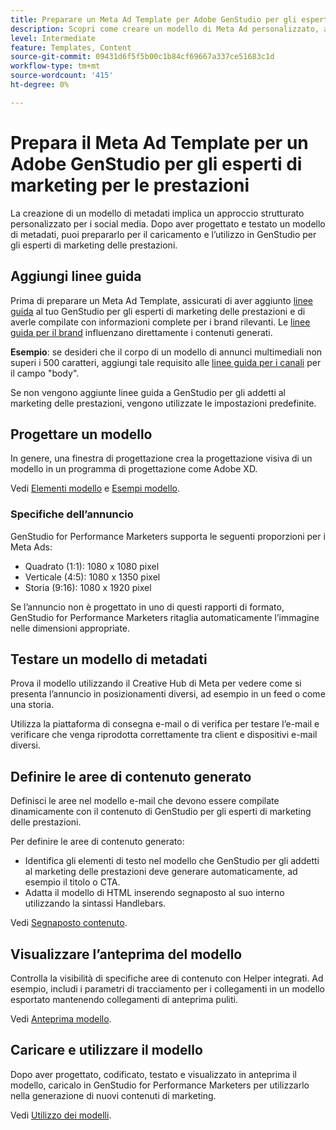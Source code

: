 ```yaml
---
title: Preparare un Meta Ad Template per Adobe GenStudio per gli esperti di marketing delle prestazioni
description: Scopri come creare un modello di Meta Ad personalizzato, ad Adobe GenStudio per gli esperti di marketing delle prestazioni.
level: Intermediate
feature: Templates, Content
source-git-commit: 09431d6f5f5b00c1b84cf69667a337ce51683c1d
workflow-type: tm+mt
source-wordcount: '415'
ht-degree: 0%

---
```



# Prepara il Meta Ad Template per un Adobe GenStudio per gli esperti di marketing per le prestazioni

La creazione di un modello di metadati implica un approccio strutturato personalizzato per i social media. Dopo aver progettato e testato un modello di metadati, puoi prepararlo per il caricamento e l’utilizzo in GenStudio per gli esperti di marketing delle prestazioni.

## Aggiungi linee guida

Prima di preparare un Meta Ad Template, assicurati di aver aggiunto [linee guida](/help/user-guide/guidelines/overview.md) al tuo GenStudio per gli esperti di marketing delle prestazioni e di averle compilate con informazioni complete per i brand rilevanti. Le [linee guida per il brand](/help/user-guide/guidelines/brands.md) influenzano direttamente i contenuti generati.

**Esempio**: se desideri che il corpo di un modello di annunci multimediali non superi i 500 caratteri, aggiungi tale requisito alle [linee guida per i canali](/help/user-guide/guidelines/brands.md#channel-guidelines) per il campo &quot;body&quot;.

Se non vengono aggiunte linee guida a GenStudio per gli addetti al marketing delle prestazioni, vengono utilizzate le impostazioni predefinite.

## Progettare un modello

In genere, una finestra di progettazione crea la progettazione visiva di un modello in un programma di progettazione come Adobe XD.

Vedi [Elementi modello](use-templates.md#template-elements) e [Esempi modello](/help/user-guide/content/customize-template.md#template-examples).

### Specifiche dell’annuncio

GenStudio for Performance Marketers supporta le seguenti proporzioni per i Meta Ads:

* Quadrato (1:1): 1080 x 1080 pixel
* Verticale (4:5): 1080 x 1350 pixel
* Storia (9:16): 1080 x 1920 pixel

Se l’annuncio non è progettato in uno di questi rapporti di formato, GenStudio for Performance Marketers ritaglia automaticamente l’immagine nelle dimensioni appropriate.

## Testare un modello di metadati

Prova il modello utilizzando il Creative Hub di Meta per vedere come si presenta l’annuncio in posizionamenti diversi, ad esempio in un feed o come una storia.

Utilizza la piattaforma di consegna e-mail o di verifica per testare l’e-mail e verificare che venga riprodotta correttamente tra client e dispositivi e-mail diversi.

## Definire le aree di contenuto generato

Definisci le aree nel modello e-mail che devono essere compilate dinamicamente con il contenuto di GenStudio per gli esperti di marketing delle prestazioni.

Per definire le aree di contenuto generato:

* Identifica gli elementi di testo nel modello che GenStudio per gli addetti al marketing delle prestazioni deve generare automaticamente, ad esempio il titolo o CTA.
* Adatta il modello di HTML inserendo segnaposto al suo interno utilizzando la sintassi Handlebars.

Vedi [Segnaposto contenuto](/help/user-guide/content/customize-template.md#content-placeholders).

## Visualizzare l’anteprima del modello

Controlla la visibilità di specifiche aree di contenuto con Helper integrati. Ad esempio, includi i parametri di tracciamento per i collegamenti in un modello esportato mantenendo collegamenti di anteprima puliti.

Vedi [Anteprima modello](/help/user-guide/content/customize-template.md#template-preview).

## Caricare e utilizzare il modello

Dopo aver progettato, codificato, testato e visualizzato in anteprima il modello, caricalo in GenStudio for Performance Marketers per utilizzarlo nella generazione di nuovi contenuti di marketing.

Vedi [Utilizzo dei modelli](use-templates.md).

